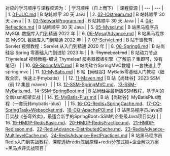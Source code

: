 对应的学习顺序与课程资源为：
| 学习顺序（自上而下） | 课程资源 |
| --- | --- |
| 1. [01-JUC.md](./01-JUC.md) | B 站韩顺平 30 天 Java |
| 2. [02-IOstream.md](./02-IOstream.md) | B 站韩顺平 30 天 Java |
| 3. [03-NetworkProgram.md](./03-NetworkProgram.md) | B 站韩顺平 30 天 Java |
| 4. [04-Reflection.md](./04-Reflection.md) | B 站韩顺平 30 天 Java |
| 5. [05-Mysql.md](./05-Mysql.md) | B 站黑马程序员 MySQL 数据库入门到精通 2022 年 |
| 6. [06-MysqlAdvance.md](./06-MysqlAdvance.md) | B 站黑马程序员 MySQL 数据库入门到精通 2022 年 |
| 7. [07-Servlet.md](./07-Servlet.md) | B 站千锋教育 Servlet 视频教程：Servlet 从入门到精通 2020 年 |
| 8. [08-Spring6.md](./08-Spring6.md) | B 站尚硅谷 Spring 零基础入门到进阶 2023 年 |
| 9. ~~ThymeLeaf.md~~ | B 站动力节点 Thymeleaf 视频教程-细说 Thymeleaf 服务器模板引擎（了解前 7 集即可，没有笔记） |
| 10. [09-SpringMVC.md](./09-SpringMVC.md) | B 站尚硅谷SpringMVC教程丨一套快速上手spring mvc |
| 11. [10-MyBatis.md](./10-MyBatis.md) | B 站【尚硅谷】MyBatis零基础入门教程（细致全面，快速上手mybatis） |
| 12. [11-Maven.md](./11-Maven.md) | B 站【尚硅谷】2023 SSM（前 12 集是 maven） |
| 13. [12-SSM-SpringMVC.md](./12-SSM-SpringMVC.md)、[13-SSM-MyBatis.md](./13-SSM-MyBatis.md)、[14-SSM-SpringBoot.md](./14-SSM-SpringBoot.md) | B 站尚硅谷最新版SSM教程，基于AI的全新ssm框架实战 |
| 14. [15-MyBatis-Plus.md](./15-MyBatis-Plus.md) | B 站【尚硅谷】MyBatisPlus教程（一套玩转mybatis-plus） |
| 15. [16-CQ-Redis+SpringCache.md](./16-CQ-Redis+SpringCache.md)、[17-CQ-SpringTask+Websocket.md](./17-CQ-SpringTask+Websocket.md)、[18-CQ-ApachePOI.md](./18-CQ-ApachePOI.md) | B 站黑马程序员Java项目实战《苍穹外卖》，最适合新手的SpringBoot+SSM的企业级Java项目实战 |
| 16. [19-HMDP-RedisBasic.md](./19-HMDP-RedisBasic.md)、[20-HMDP-RedisPractice.md](./20-HMDP-RedisPractice.md)、[21-HMDP-Redisson.md](./21-HMDP-Redisson.md)、[22-RedisAdvance-DistributedCache.md](./22-RedisAdvance-DistributedCache.md)、[23-RedisAdvance-MultilevelCache.md](./23-RedisAdvance-MultilevelCache.md)、[24-RedisAdvance-BestPractices.md](./24-RedisAdvance-BestPractices.md) | B 站黑马程序员Redis入门到实战教程，深度透析redis底层原理+redis分布式锁+企业解决方案+黑马点评实战项目 |
